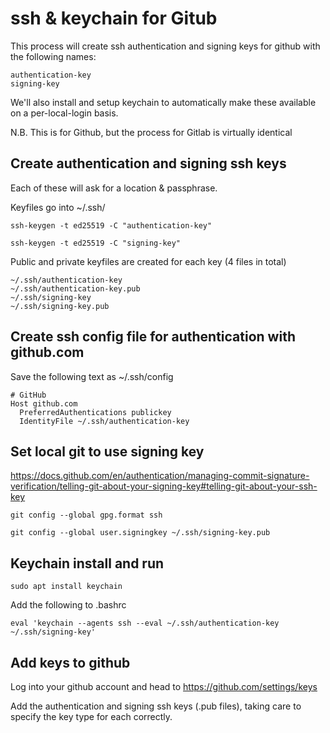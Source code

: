 # ssh & keychain for Gitub

This process will create ssh authentication and signing keys for github with the following names:

	authentication-key
	signing-key

We'll also install and setup keychain to automatically make these available on a per-local-login basis.

N.B. This is for Github, but the process for Gitlab is virtually identical

## Create authentication and signing ssh keys
Each of these will ask for a location & passphrase.

Keyfiles go into ~/.ssh/

	ssh-keygen -t ed25519 -C "authentication-key"

	ssh-keygen -t ed25519 -C "signing-key"

Public and private keyfiles are created for each key (4 files in total)

	~/.ssh/authentication-key
	~/.ssh/authentication-key.pub
	~/.ssh/signing-key
	~/.ssh/signing-key.pub

## Create ssh config file for authentication with github.com
Save the following text as ~/.ssh/config

	# GitHub
	Host github.com
	  PreferredAuthentications publickey
	  IdentityFile ~/.ssh/authentication-key




## Set local git to use signing key
https://docs.github.com/en/authentication/managing-commit-signature-verification/telling-git-about-your-signing-key#telling-git-about-your-ssh-key


	git config --global gpg.format ssh

	git config --global user.signingkey ~/.ssh/signing-key.pub


## Keychain install and run

	sudo apt install keychain

Add the following to .bashrc

	eval 'keychain --agents ssh --eval ~/.ssh/authentication-key ~/.ssh/signing-key'



## Add keys to github

Log into your github account and head to https://github.com/settings/keys

Add the authentication and signing ssh keys (.pub files), taking care to specify the key type for each correctly.



